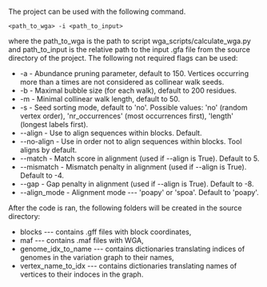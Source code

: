 The project can be used with the following command.
```
<path_to_wga> -i <path_to_input>
```
where the path_to_wga is the path to script wga_scripts/calculate_wga.py 
and path_to_input is the relative path to the input .gfa file from the source directory of the project.
The following not required flags can be used:
 - -a - Abundance pruning parameter, default to 150. Vertices occurring more than a times are not considered as collinear walk seeds.
 - -b - Maximal bubble size (for each walk), default to 200 residues.
 - -m - Minimal collinear walk length, default to 50.
 - -s - Seed sorting mode, default to 'no'. Possible values:
                        'no' (random vertex order), 'nr_occurrences' (most occurrences first),
                        'length' (longest labels first).
 - --align - Use to align sequences within blocks. Default.
 - --no-align - Use in order not to align sequences within blocks. Tool aligns by default.
 - --match - Match score in alignment (used if --align is True). Default to 5.
 - --mismatch - Mismatch penalty in alignment (used if --align is True). Default to -4.
 - --gap - Gap penalty in alignment (used if --align is True). Default to -8.
 - --align_mode - Alignment mode --- 'poapy' or 'spoa'. Default to 'poapy'.

After the code is ran, the following folders will be created in the source directory:
 - blocks --- contains .gff files with block coordinates,
 - maf --- contains .maf files with WGA,
 - genome_idx_to_name --- contains dictionaries translating indices of genomes in the variation graph to their names, 
 - vertex_name_to_idx --- contains dictionaries translating names of vertices to their indoces in the graph.
